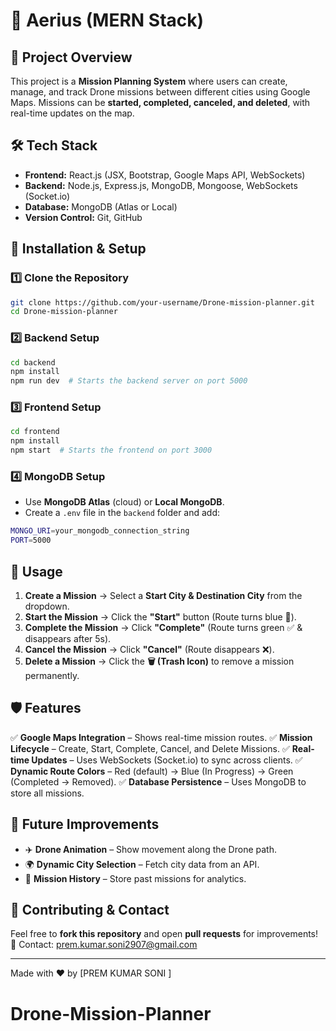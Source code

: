 # 🚀 Aerius (MERN Stack)

## 📌 Project Overview
This project is a **Mission Planning System** where users can create, manage, and track Drone missions between different cities using Google Maps. Missions can be **started, completed, canceled, and deleted**, with real-time updates on the map.

## 🛠️ Tech Stack
- **Frontend:** React.js (JSX, Bootstrap, Google Maps API, WebSockets)
- **Backend:** Node.js, Express.js, MongoDB, Mongoose, WebSockets (Socket.io)
- **Database:** MongoDB (Atlas or Local)
- **Version Control:** Git, GitHub

## 🚀 Installation & Setup

### 1️⃣ **Clone the Repository**
```sh
git clone https://github.com/your-username/Drone-mission-planner.git
cd Drone-mission-planner
```

### 2️⃣ **Backend Setup**
```sh
cd backend
npm install
npm run dev  # Starts the backend server on port 5000
```

### 3️⃣ **Frontend Setup**
```sh
cd frontend
npm install
npm start  # Starts the frontend on port 3000
```

### 4️⃣ **MongoDB Setup**
- Use **MongoDB Atlas** (cloud) or **Local MongoDB**.
- Create a `.env` file in the `backend` folder and add:
```sh
MONGO_URI=your_mongodb_connection_string
PORT=5000
```

## 🔧 Usage
1. **Create a Mission** → Select a **Start City & Destination City** from the dropdown.
2. **Start the Mission** → Click the **"Start"** button (Route turns blue 🔵).
3. **Complete the Mission** → Click **"Complete"** (Route turns green ✅ & disappears after 5s).
4. **Cancel the Mission** → Click **"Cancel"** (Route disappears ❌).
5. **Delete a Mission** → Click the **🗑️ (Trash Icon)** to remove a mission permanently.

## 🛡️ Features
✅ **Google Maps Integration** – Shows real-time mission routes.
✅ **Mission Lifecycle** – Create, Start, Complete, Cancel, and Delete Missions.
✅ **Real-time Updates** – Uses WebSockets (Socket.io) to sync across clients.
✅ **Dynamic Route Colors** – Red (default) → Blue (In Progress) → Green (Completed → Removed).
✅ **Database Persistence** – Uses MongoDB to store all missions.

## 🎯 Future Improvements
- ✈️ **Drone Animation** – Show movement along the Drone path.
- 🌍 **Dynamic City Selection** – Fetch city data from an API.
- 🔄 **Mission History** – Store past missions for analytics.

## 🤝 Contributing & Contact
Feel free to **fork this repository** and open **pull requests** for improvements!
📧 Contact: [prem.kumar.soni2907@gmail.com](mailto:your-email@example.com)

---
Made with ❤️ by [PREM KUMAR SONI  ]
# Drone-Mission-Planner
